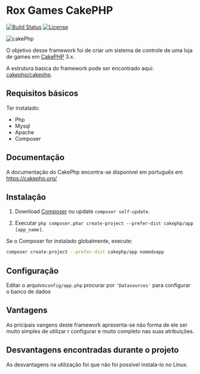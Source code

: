 # Rox Games CakePHP

[![Build Status](https://img.shields.io/travis/cakephp/app/master.svg?style=flat-square)](https://travis-ci.org/cakephp/app)
[![License](https://img.shields.io/packagist/l/cakephp/app.svg?style=flat-square)](https://packagist.org/packages/cakephp/app)

![cakePhp](https://www.google.com.br/url?sa=i&rct=j&q=&esrc=s&source=images&cd=&cad=rja&uact=8&ved=0ahUKEwiY5d2bi8vUAhXMhpAKHWNLB84QjRwIBw&url=https%3A%2F%2Fcakephp.org%2F&psig=AFQjCNFpXi2gCM7S6MRpR3UCUuS-sh9RFw&ust=1498002200907114)

O objetivo desse framework foi de criar um sistema de controle de uma loja de games em [CakePHP](http://cakephp.org) 3.x.

A estrutura basica do framework pode ser encontrado aqui: [cakephp/cakephp](https://github.com/cakephp/cakephp).


## Requisitos básicos

Ter instalado:
- Php
- Mysql
- Apache
- Composer

## Documentação 
A documentação do CakePhp encontra-se disponível em português em https://cakephp.org/

## Instalação

1. Download [Composer](http://getcomposer.org/doc/00-intro.md) ou update `composer self-update`.

2. Executar `php composer.phar create-project --prefer-dist cakephp/app [app_name]`.

Se o Composer for instalado globalmente, execute:

```bash
composer create-project --prefer-dist cakephp/app nomedoapp
```

## Configuração

Editar o arquivo`config/app.php` procurar por `'Datasources'` para configurar o banco de dados


## Vantagens
As pricipais vangens deste framework apresenta-se não forma de ele ser muito simples de utilizar r configurar e muito completo nas suas atribuições.

## Desvantagens encontradas durante o projeto
As desvantagens na utilização foi que não foi possível instala-lo no Linux.




